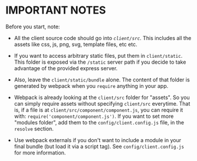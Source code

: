 # IMPORTANT NOTES


Before you start, note:

- All the client source code should go into *`client/src`*. This includes all the assets like css, js, png, svg, template files, etc etc.

- If you want to access arbitrary static files, put them in `client/static`. This folder is exposed via the `/static` server path if you decide to take advantage of the provided express server.

- Also, leave the `client/static/bundle` alone. The content of that folder is generated by webpack when you `require` anything in your app.

- Webpack is already looking at the `client/src` folder for "assets". So you can simply require assets without specifying `client/src` everytime. That is, if a file is at `client/src/component/component.js`, you can require it with: `require('component/component.js')`. If you want to set more "modules folder", add them to the `config/client.config.js` file, in the `resolve` section.

- Use webpack externals if you don't want to include a module in your final bundle (but load it via a script tag). See `config/client.config.js` for more information.

